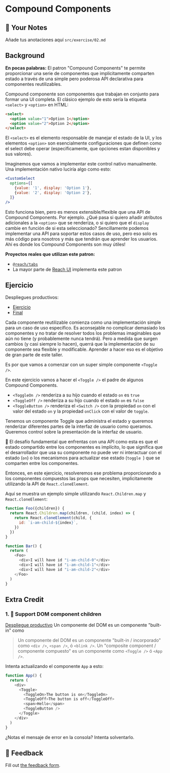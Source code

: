 # Compound Components

## 📝 Your Notes

Añade tus anotaciones aquí `src/exercise/02.md`

## Background

**En pocas palabras:** El patron "Compound Components" te permite proporcionar
una serie de componentes que implicitamente comparten estado a través de una
simple pero poderosa API declarativa para componentes reutilizables.

Compound componente son componentes que trabajan en conjunto para formar una UI
completa. El clásico ejemplo de esto sería la etiqueta `<select>` y `<option>`
en HTML:

```html
<select>
  <option value="1">Option 1</option>
  <option value="2">Option 2</option>
</select>
```

El `<select>` es el elemento responsable de manejar el estado de la UI, y los
elementos `<option>` son esencialmente configuraciones que definen como el
select debe operar (especificamente, que opciones estan disponibles y sus
valores).

Imaginemos que vamos a implementar este control nativo manualmente. Una
implementación nativo luciría algo como esto:

```jsx
<CustomSelect
  options={[
    {value: '1', display: 'Option 1'},
    {value: '2', display: 'Option 2'},
  ]}
/>
```

Esto funciona bien, pero es menos extensible/flexible que una API de Compound
Components. Por ejemplo. ¿Qué pasa si quiero añadir atributos adicionales a la
`<option>` que se renderiza, o si quiero que el `display` cambie en función de
si esta seleccionado? Sencillamente podemos implementar una API para soportar
estos casos de uso, pero eso solo es más código para nosotros y más que tendrán
que aprender los usuarios. Ahí es donde los Compound Components son muy útiles!

**Proyectos reales que utilizan este patron:**

- [`@reach/tabs`](https://reacttraining.com/reach-ui/tabs)
- La mayor parte de [Reach UI](https://reacttraining.com/reach-ui) implementa
  este patron

## Ejercicio

Despliegues productivos:

- [Ejercicio](http://advanced-react-patterns.netlify.app/isolated/exercise/02.js)
- [Final](http://advanced-react-patterns.netlify.app/isolated/final/02.js)

Cada componente reutilizable comienza como una implementación simple para un
caso de uso específico. Es aconsejable no complicar demasiado los componentes y
no tratar de resolver todos los problemas imaginables que aún no tiene (y
probablemente nunca tendrá). Pero a medida que surgen cambios (y casi siempre lo
hacen), querrá que la implementación de su componente sea flexible y
modificable. Aprender a hacer eso es el objetivo de gran parte de este taller.

Es por que vamos a comenzar con un super simple componente `<Toggle />`.

En este ejercicio vamos a hacer el `<Toggle />` el padre de algunos Compound
Components.

- `<ToggleOn />` renderiza a su hijo cuando el estado `on` es `true`
- `<ToggleOff />` renderiza a su hijo cuando el estado `on` es `false`
- `<ToggleButton />` renderiza el `<Switch />` con la propiedad `on` con el
  valor del estado `on` y la propiedad `onClick` con el valor de `toggle`.

Tenemos un componente Toggle que administra el estado y queremos renderizar
diferentes partes de la interfaz de usuario como queramos. Queremos control
sobre la presentación de la interfaz de usuario.

🦉 El desafío fundamental que enfrentas con una API como esta es que el estado
compartido entre los componentes es implícito, lo que significa que el
desarrollador que usa su componente no puede ver ni interactuar con el estado
(`on`) o los mecanismos para actualizar ese estado (`toggle `) que se comparten
entre los componentes.

Entonces, en este ejercicio, resolveremos ese problema proporcionando a los
componentes compuestos las props que necesiten, implicitamente utilizando la API
de `React.cloneElement`.

Aquí se muestra un ejemplo simple utilizando `React.Children.map` y
`React.cloneElement`:

```javascript
function Foo({children}) {
  return React.Children.map(children, (child, index) => {
    return React.cloneElement(child, {
      id: `i-am-child-${index}`,
    })
  })
}

function Bar() {
  return (
    <Foo>
      <div>I will have id "i-am-child-0"</div>
      <div>I will have id "i-am-child-1"</div>
      <div>I will have id "i-am-child-2"</div>
    </Foo>
  )
}
```

## Extra Credit

### 1. 💯 Support DOM component children

[Despliegue productivo](http://advanced-react-patterns.netlify.app/isolated/final/02.extra-1.js)
Un componente del DOM es un componente "built-in" como

> Un componente del DOM es un componente "built-in / incorporado" como
> `<div />`, `<span />`, ó `<blink />`. Un "composite component / componente
> compuesto" es un componente como `<Toggle />` ó `<App />`.

Intenta actualizando el componente `App` a esto:

```javascript
function App() {
  return (
    <div>
      <Toggle>
        <ToggleOn>The button is on</ToggleOn>
        <ToggleOff>The button is off</ToggleOff>
        <span>Hello</span>
        <ToggleButton />
      </Toggle>
    </div>
  )
}
```

¿Notas el mensaje de error en la consola? Intenta solventarlo.

## 🦉 Feedback

Fill out
[the feedback form](https://ws.kcd.im/?ws=Advanced%20React%20Patterns%20%F0%9F%A4%AF&e=02%3A%20Compound%20Components&em=agustin.moranr%40gmail.com).
